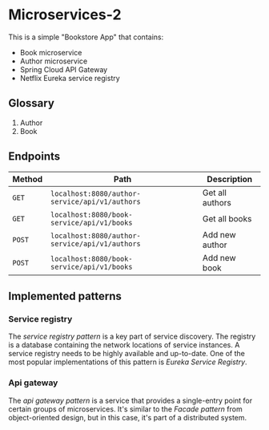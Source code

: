# Microservices-2
This is a simple "Bookstore App" that contains:
- Book microservice
- Author microservice
- Spring Cloud API Gateway
- Netflix Eureka service registry

## Glossary
1. Author
2. Book

## Endpoints

| Method     | Path                                                 | Description     |
|------------|------------------------------------------------------|-----------------|
| ```GET```  | ```localhost:8080/author-service/api/v1/authors```   | Get all authors |
| ```GET```  | ```localhost:8080/book-service/api/v1/books```       | Get all books   |
| ```POST``` | ```localhost:8080/author-service/api/v1/authors```   | Add new author  |
| ```POST``` | ```localhost:8080/book-service/api/v1/books```       | Add new book    |

## Implemented patterns
### Service registry
The *service registry pattern* is a key part of service discovery. The registry is a database containing the network locations of service instances. A service registry needs to be highly available and up-to-date. One of the most popular implementations of this pattern is *Eureka Service Registry*.

### Api gateway
The *api gateway pattern* is a service that provides a single-entry point for certain groups of microservices. It's similar to the *Facade pattern* from object-oriented design, but in this case, it's part of a distributed system.
